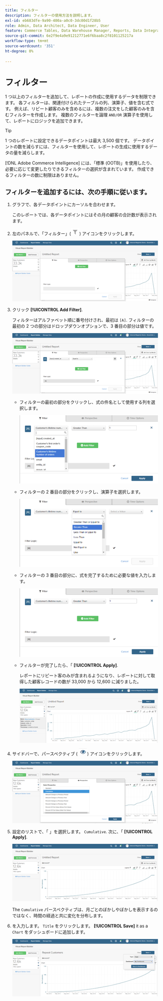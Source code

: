 ```yaml
---
title: フィルター
description: フィルターの使用方法を説明します。
exl-id: eb683dfe-9a90-400a-a0c0-3dc00d1f28b5
role: Admin, Data Architect, Data Engineer, User
feature: Commerce Tables, Data Warehouse Manager, Reports, Data Integration
source-git-commit: 6e2f9e4a9e91212771e6f6baa8c2f8101125217a
workflow-type: tm+mt
source-wordcount: '351'
ht-degree: 0%

---
```


# フィルター

1 つ以上のフィルターを追加して、レポートの作成に使用するデータを制限できます。 各フィルターは、関連付けられたテーブルの列、演算子、値を含む式です。 例えば、リピート顧客のみを含めるには、複数の注文をした顧客のみを含むフィルターを作成します。 複数のフィルターを論理 `AND/OR` 演算子を使用して、レポートにロジックを追加できます。

>[!TIP]
>
>1 つのレポートに設定できるデータポイントは最大 3,500 個です。 データポイントの数を減らすには、フィルターを使用して、レポートの生成に使用するデータの量を減らします。

[!DNL Adobe Commerce Intelligence] には、「標準 (OOTB)」を使用したり、必要に応じて変更したりできるフィルターの選択が含まれています。 作成できるフィルターの数に制限はありません。

## フィルターを追加するには、次の手順に従います。

1. グラフで、各データポイントにカーソルを合わせます。

   このレポートでは、各データポイントにはその月の顧客の合計数が表示されます。

1. 左のパネルで、「フィルター」(![](../../assets/magento-bi-btn-filter.png)) アイコンをクリックします。

   ![フィルターを追加](../../assets/magento-bi-report-builder-filter-add.png)

1. クリック **[!UICONTROL Add Filter]**.

   フィルターはアルファベット順に番号付けされ、最初は `[A]`. フィルターの最初の 2 つの部分はドロップダウンオプションで、3 番目の部分は値です。

   ![](../../assets/magento-bi-report-builder-filter-add-a.png)

   * フィルターの最初の部分をクリックし、式の件名として使用する列を選択します。

     ![フィルタの最初の部分を選択](../../assets/magento-bi-report-builder-filter-part1.png)

   * フィルターの 2 番目の部分をクリックし、演算子を選択します。

     ![演算子を選択します。](../../assets/magento-bi-report-builder-filter-part2.png)

   * フィルターの 3 番目の部分に、式を完了するために必要な値を入力します。

     ![値を入力](../../assets/magento-bi-report-builder-filter-part3.png)

   * フィルターが完了したら、「 **[!UICONTROL Apply]**.

     レポートにリピート客のみが含まれるようになり、レポートに対して取得した顧客レコードの数が 33,000 から 12,600 に減りました。

     ![フィルター済みレポート](../../assets/magento-bi-report-builder-filter-report.png)<!--{: .zoom}-->

1. サイドバーで、パースペクティブ ( ![](../../assets/magento-bi-btn-perspective.png)) アイコンをクリックします。

   ![遠近法](../../assets/magento-bi-report-builder-filter-perspective.png)<!--{: .zoom}-->

1. 設定のリストで、「 」を選択します。 `Cumulative`. 次に、「 **[!UICONTROL Apply]**.

   ![累積パースペクティブ](../../assets/magento-bi-report-builder-filter-perspective-cumulative.png)

   The `Cumulative` パースペクティブは、月ごとのぼかしやぼかしを表示するのではなく、時間の経過と共に変化を分布します。

1. を入力します。 `Title` をクリックします。 **[!UICONTROL Save]** it as a `Chart` をダッシュボードに追加します。

   ![ダッシュボードに保存](../../assets/magento-bi-report-builder-filter-perspective-cumulative-save.png)
